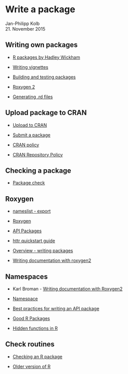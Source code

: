 # Write a package
Jan-Philipp Kolb  
21. November 2015  


## Writing own packages

- [R packages by Hadley Wickham](http://r-pkgs.had.co.nz/description.html)

- [Writing vignettes](http://kbroman.org/pkg_primer/pages/vignettes.html)

- [Building and testing packages](https://support.rstudio.com/hc/en-us/articles/200486508-Building-Testing-and-Distributing-Packages)

- [Roxygen 2](http://r-pkgs.had.co.nz/man.html)

- [Generating .rd files](https://cran.r-project.org/web/packages/roxygen2/vignettes/rd.html)

## Upload package to CRAN

- [Upload to CRAN](http://kbroman.org/pkg_primer/pages/cran.html)

- [Submit a package](https://cran.r-project.org/submit.html)

- [CRAN policy](https://cran.r-project.org/submit.html)
- [CRAN Repository Policy](https://cran.r-project.org/web/packages/policies.html)

## Checking a package

- [Package check](http://r-pkgs.had.co.nz/check.html)

## Roxygen 

- [nameslist - export](http://troublevn.com/41749/function-lmlist-after-installing-updating-packages-duplicate)

- [Roxygen](http://stackoverflow.com/questions/8597993/does-roxygen2-automatically-write-namespace-directives-for-imports-packages)

- [API Packages](https://cran.r-project.org/web/packages/httr/vignettes/api-packages.html)

- [httr quickstart guide](https://cran.r-project.org/web/packages/httr/vignettes/quickstart.html)

- [Overview - writing packages](https://cran.r-project.org/doc/manuals/r-release/R-exts.html)

- [Writing documentation with roxygen2](http://kbroman.org/pkg_primer/pages/docs.html)

## Namespaces

- Karl Broman - [Writing documentation with Roxygen2 ](http://kbroman.org/pkg_primer/pages/docs.html)
- [Namespace](http://r-pkgs.had.co.nz/namespace.html)

- [Best practices for writing an API package](https://cran.r-project.org/web/packages/httr/vignettes/api-packages.html)

- [Good R Packages](http://blog.revolutionanalytics.com/2016/05/good-r-packages.html)

- [Hidden functions in R](https://www.hsph.harvard.edu/statinformatics/soft/files/buildingrpackages.pdf)

## Check routines

- [Checking an R package ](http://kbroman.org/pkg_primer/pages/check.html)

- [Older version of R](http://stackoverflow.com/questions/1188544/getting-windows-to-start-r-in-batch-mode-using-the-start-command)
